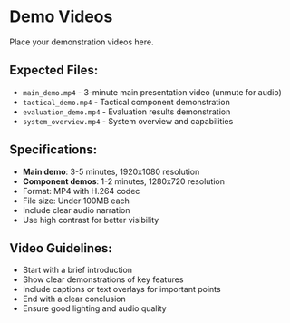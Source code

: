 # Demo Videos

Place your demonstration videos here.

## Expected Files:
- `main_demo.mp4` - 3-minute main presentation video (unmute for audio)
- `tactical_demo.mp4` - Tactical component demonstration
- `evaluation_demo.mp4` - Evaluation results demonstration
- `system_overview.mp4` - System overview and capabilities

## Specifications:
- **Main demo**: 3-5 minutes, 1920x1080 resolution
- **Component demos**: 1-2 minutes, 1280x720 resolution
- Format: MP4 with H.264 codec
- File size: Under 100MB each
- Include clear audio narration
- Use high contrast for better visibility

## Video Guidelines:
- Start with a brief introduction
- Show clear demonstrations of key features
- Include captions or text overlays for important points
- End with a clear conclusion
- Ensure good lighting and audio quality

